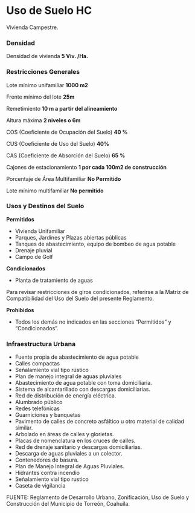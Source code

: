 ﻿
# Uso de Suelo HC

Vivienda Campestre.

### Densidad

Densidad de vivienda
**5 Viv. /Ha.**

### Restricciones Generales

Lote mínimo unifamiliar
**1000 m2**

Frente mínimo del lote
**25m**

Remetimiento
**10 m a partir del alineamiento**

Altura máxima
**2 niveles o 6m**

COS (Coeficiente de Ocupación del Suelo)
**40 %**

CUS (Coeficiente de Uso del Suelo)
**40%**

CAS (Coeficiente de Absorción del Suelo)
**65 %**

Cajones de estacionamiento
**1 por cada 100m2 de construcción**

Porcentaje de Área Multifamiliar
**No Permitido**

Lote mínimo multifamiliar
**No permitido**

### Usos y Destinos del Suelo

**Permitidos**

* Vivienda Unifamiliar
* Parques, Jardines y Plazas abiertas públicas
* Tanques de abastecimiento, equipo de bombeo de agua potable
* Drenaje pluvial
* Campo de Golf

**Condicionados**

* Planta de tratamiento de aguas

Para revisar restricciones de giros condicionados, referirse a la Matriz de Compatibilidad del Uso del Suelo del presente Reglamento.

**Prohibidos**

* Todos los demás no indicados en las secciones “Permitidos” y “Condicionados”.

### Infraestructura Urbana

* Fuente propia de abastecimiento de agua potable
* Calles compactas
* Señalamiento vial tipo rústico
* Plan de manejo integral de aguas pluviales
* Abastecimiento de agua potable con toma domiciliaria.
* Sistema de alcantarillado con descargas domiciliarias.
* Red de distribución de energía eléctrica.
* Alumbrado público
* Redes telefónicas
* Guarniciones y banquetas
* Pavimento de calles de concreto asfáltico u otro material de calidad similar.
* Arbolado en áreas de calles y glorietas.
* Placas de nomenclatura en los cruces de calles.
* Red de drenaje sanitario y descargas domiciliarias.
* Descarga de aguas pluviales a un colector.
* Contenedores de basura.
* Plan de Manejo Integral de Aguas Pluviales.
* Hidrantes contra incendio
* Señalamiento vial tipo rustico
* Caseta de vigilancia

FUENTE: Reglamento de Desarrollo Urbano, Zonificación, Uso de Suelo y Construcción del Municipio de Torreón, Coahuila.

